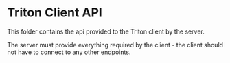 # Triton Client API

This folder contains the api provided to the Triton client by the server.

The server must provide everything required by the client - the client should
not have to connect to any other endpoints.
